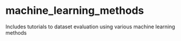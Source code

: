 # machine_learning_methods
Includes tutorials to dataset evaluation using various machine learning methods
